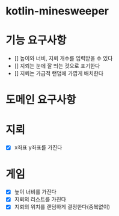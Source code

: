 # kotlin-minesweeper

# 기능 요구사항
- [] 높이와 너비, 지뢰 개수를 입력받을 수 있다
- [] 지뢰는 눈에 잘 띄는 것으로 표기한다
- [] 지뢰는 가급적 랜덤에 가깝게 배치한다

# 도메인 요구사항

# 지뢰
- [x] x좌표 y좌표를 가진다

# 게임
- [x] 높이 너비를 가진다
- [x] 지뢰의 리스트를 가진다
- [x] 지뢰의 위치를 랜덤하게 결정한다(중복없이)